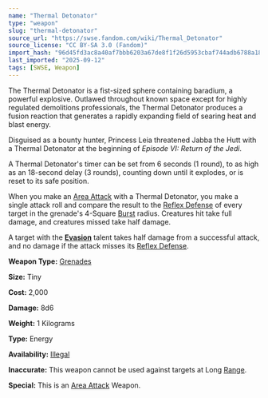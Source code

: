 ```yaml
---
name: "Thermal Detonator"
type: "weapon"
slug: "thermal-detonator"
source_url: "https://swse.fandom.com/wiki/Thermal_Detonator"
source_license: "CC BY-SA 3.0 (Fandom)"
import_hash: "96d45fd3ac8a40af7bbb6203a67de8f1f26d5953cbaf744adb6788a18a05bd9f"
last_imported: "2025-09-12"
tags: [SWSE, Weapon]
---
```

The Thermal Detonator is a fist-sized sphere containing baradium, a powerful explosive. Outlawed throughout known space except for highly regulated demolitions professionals, the Thermal Detonator produces a fusion reaction that generates a rapidly expanding field of searing heat and blast energy.

Disguised as a bounty hunter, Princess Leia threatened Jabba the Hutt with a Thermal Detonator at the beginning of *Episode VI: Return of the Jedi*.

A Thermal Detonator's timer can be set from 6 seconds (1 round), to as high as an 18-second delay (3 rounds), counting down until it explodes, or is reset to its safe position.

When you make an [Area Attack](https://swse.fandom.com/wiki/Area_Attack) with a Thermal Detonator, you make a single attack roll and compare the result to the [Reflex Defense](https://swse.fandom.com/wiki/Reflex_Defense) of every target in the grenade's 4-Square [Burst](https://swse.fandom.com/wiki/Burst) radius. Creatures hit take full damage, and creatures missed take half damage.

A target with the **[Evasion](https://swse.fandom.com/wiki/Evasion)** talent takes half damage from a successful attack, and no damage if the attack misses its [Reflex Defense](https://swse.fandom.com/wiki/Reflex_Defense).

**Weapon Type:** [Grenades](https://swse.fandom.com/wiki/Grenades)

**Size:** Tiny

**Cost:** 2,000

**Damage:** 8d6

**Weight:** 1 Kilograms

**Type:** Energy

**Availability:** [Illegal](https://swse.fandom.com/wiki/Illegal)

**Inaccurate:** This weapon cannot be used against targets at Long [Range](https://swse.fandom.com/wiki/Range).

**Special:** This is an [Area Attack](https://swse.fandom.com/wiki/Area_Attack) Weapon.